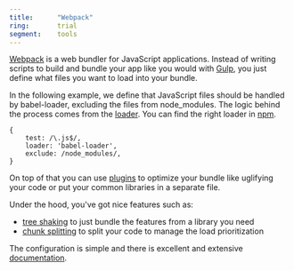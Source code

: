 ```yaml
---
title:      "Webpack"
ring:       trial
segment:    tools
---
```


[Webpack](https://webpack.js.org/) is a web bundler for JavaScript applications. Instead of writing scripts to build and bundle your app like you would with [Gulp](/tools/gulp/), you just define what files you want to load into your bundle.

In the following example, we define that JavaScript files should be handled by babel-loader, excluding the files from node_modules. The logic behind the process comes from the [loader](https://webpack.js.org/concepts/loaders/). You can find the right loader in [npm](https://www.npmjs.com/search?q=loader%20webpack&page=1&ranking=optimal).

```
{
    test: /\.js$/,
    loader: 'babel-loader',
    exclude: /node_modules/,
}
```

On top of that you can use [plugins](https://webpack.js.org/plugins/) to optimize your bundle like uglifying your code or put your common libraries in a separate file.

Under the hood, you've got nice features such as:

-   [tree shaking](https://webpack.js.org/guides/tree-shaking/) to just bundle the features from a library you need
-   [chunk splitting](https://webpack.js.org/guides/code-splitting/) to split your code to manage the load prioritization

The configuration is simple and there is excellent and extensive [documentation](https://webpack.js.org/configuration/).
